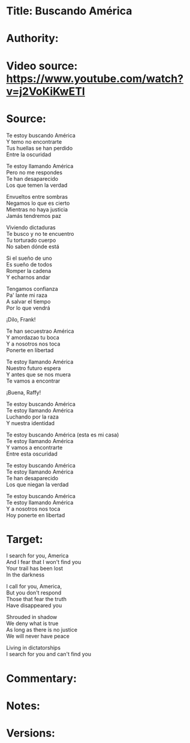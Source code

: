# Title: Buscando América

# Authority: 

# Video source: https://www.youtube.com/watch?v=j2VoKiKwETI

# Source:

Te estoy buscando América  
Y temo no encontrarte  
Tus huellas se han perdido  
Entre la oscuridad  

Te estoy llamando América  
Pero no me respondes  
Te han desaparecido  
Los que temen la verdad  

Envueltos entre sombras  
Negamos lo que es cierto  
Mientras no haya justicia  
Jamás tendremos paz  

Viviendo dictaduras  
Te busco y no te encuentro  
Tu torturado cuerpo  
No saben dónde está  

Si el sueño de uno  
Es sueño de todos  
Romper la cadena  
Y echarnos andar  

Tengamos confianza  
Pa' lante mi raza  
A salvar el tiempo  
Por lo que vendrá  

¡Dilo, Frank!  

Te han secuestrao América  
Y amordazao tu boca  
Y a nosotros nos toca  
Ponerte en libertad  

Te estoy llamando América  
Nuestro futuro espera  
Y antes que se nos muera  
Te vamos a encontrar  

¡Buena, Raffy!  

Te estoy buscando América  
Te estoy llamando América  
Luchando por la raza  
Y nuestra identidad  

Te estoy buscando América (esta es mi casa)  
Te estoy llamando América  
Y vamos a encontrarte  
Entre esta oscuridad  

Te estoy buscando América  
Te estoy llamando América  
Te han desaparecido  
Los que niegan la verdad  

Te estoy buscando América  
Te estoy llamando América  
Y a nosotros nos toca  
Hoy ponerte en libertad  

# Target:  

I search for you, America  
And I fear that I won't find you  
Your trail has been lost  
In the darkness  

I call for you, America,  
But you don't respond  
Those that fear the truth  
Have disappeared you  

Shrouded in shadow   
We deny what is true  
As long as there is no justice  
We will never have peace  

Living in dictatorships  
I search for you and can't find you   

# Commentary:  

# Notes:  

# Versions:  
